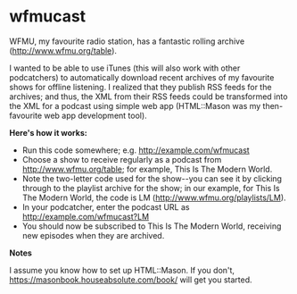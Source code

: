 # wfmucast

WFMU, my favourite radio station, has a fantastic rolling archive (http://www.wfmu.org/table).

I wanted to be able to use iTunes (this will also work with other podcatchers) to automatically download recent archives of my favourite shows for offline listening. I realized that they publish RSS feeds for the archives; and thus, the XML from their RSS feeds could be transformed into the XML for a podcast using simple web app (HTML::Mason was my then-favourite web app development tool).

**Here's how it works:**

* Run this code somewhere; e.g. http://example.com/wfmucast
* Choose a show to receive regularly as a podcast from http://www.wfmu.org/table; for example, This Is The Modern World.
* Note the two-letter code used for the show--you can see it by clicking through to the playlist archive for the show; in our example, for This Is The Modern World, the code is LM (http://www.wfmu.org/playlists/LM).
* In your podcatcher, enter the podcast URL as http://example.com/wfmucast?LM
* You should now be subscribed to This Is The Modern World, receiving new episodes when they are archived.

**Notes**

I assume you know how to set up HTML::Mason. If you don't, https://masonbook.houseabsolute.com/book/ will get you started.


